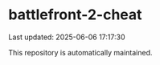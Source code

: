 # battlefront-2-cheat

Last updated: 2025-06-06 17:17:30

This repository is automatically maintained.
